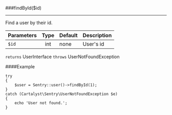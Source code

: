 <a id="findById"></a>
###findById($id)

----------

Find a user by their id.

Parameters                   | Type            | Default       | Description
:--------------------------- | :-------------: | :------------ | :--------------
`$id`                        | int             | none          | User's id

`returns` UserInterface
`throws`  UserNotFoundException

####Example

	try
	{
		$user = Sentry::user()->findById(1);
	}
	catch (Cartalyst\Sentry\UserNotFoundException $e)
	{
		echo 'User not found.';
	}